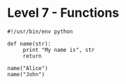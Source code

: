 # Level 7 - Functions

~~~~~~~~
#!/usr/bin/env python

def name(str):
     print "My name is", str
     return

name("Alice")
name("John")
~~~~~~~~

